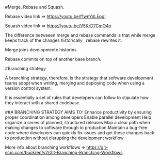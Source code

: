 #Merge, Rebase and Squash.

Rebase video link => https://youtu.be/f1wnYdLEpgI

Squash video link => https://youtu.be/V5KrD7CmO4o


The difference betweeen merge and rebase commands is that while merge keeps track of the changes historically , rebase rewrites it.

Merge joins developmente histories.

Rebase commits on top of another base branch.


#Branching strategy

A branching strategy, therefore, is the strategy that software development teams adopt when writing, merging and deploying code when using a version control system.

It is essentially a set of rules that developers can follow to stipulate how they interact with a shared codebase.

##A BRANCHING STRATEGY AIMS TO:
Enhance productivity by ensuring proper coordination among developers
Enable parallel development
Help organize a series of planned, structured releases
Map a clear path when making changes to software through to production
Maintain a bug-free code where developers can quickly fix issues and get these changes back to production without disrupting the development workflow

More info about branching workflows => https://git-scm.com/book/en/v2/Git-Branching-Branching-Workflows